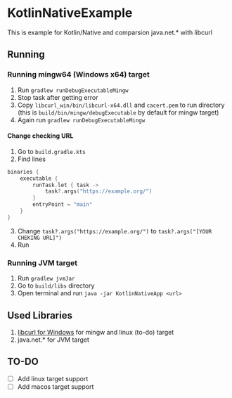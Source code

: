 # KotlinNativeExample
This is example for Kotlin/Native and comparsion java.net.* with libcurl

## Running
### Running mingw64 (Windows x64) target
1) Run `gradlew runDebugExecutableMingw`
2) Stop task after getting error
3) Copy `libcurl_win/bin/libcurl-x64.dll` and `cacert.pem` to run directory (this is `build/bin/mingw/debugExecutable` by default for mingw target)
4) Again run `gradlew runDebugExecutableMingw`
#### Change checking URL
1) Go to `build.gradle.kts`
2) Find lines 
```kt
binaries {
    executable {
        runTask.let { task ->
            task?.args("https://example.org/")
        }
        entryPoint = "main"
    }
}
```
3) Change `task?.args("https://example.org/")` to `task?.args("[YOUR CHEKING URL]")`
4) Run
### Running JVM target
1) Run `gradlew jvmJar`
2) Go to `build/libs` directory
3) Open terminal and run `java -jar KotlinNativeApp <url>`
## Used Libraries
1) [libcurl for Windows](https://curl.se/windows/) for mingw and linux (to-do) target
2) java.net.* for JVM target
## TO-DO
- [ ] Add linux target support
- [ ] Add macos target support